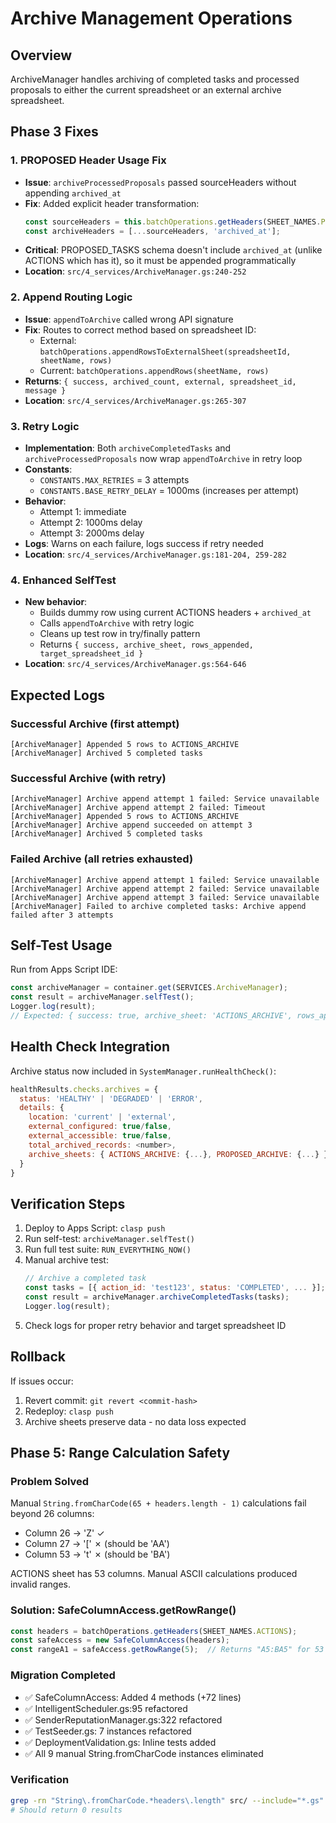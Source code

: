 # Archive Management Operations

## Overview

ArchiveManager handles archiving of completed tasks and processed proposals to either the current spreadsheet or an external archive spreadsheet.

## Phase 3 Fixes

### 1. PROPOSED Header Usage Fix
- **Issue**: `archiveProcessedProposals` passed sourceHeaders without appending `archived_at`
- **Fix**: Added explicit header transformation:
  ```javascript
  const sourceHeaders = this.batchOperations.getHeaders(SHEET_NAMES.PROPOSED_TASKS);
  const archiveHeaders = [...sourceHeaders, 'archived_at'];
  ```
- **Critical**: PROPOSED_TASKS schema doesn't include `archived_at` (unlike ACTIONS which has it), so it must be appended programmatically
- **Location**: `src/4_services/ArchiveManager.gs:240-252`

### 2. Append Routing Logic
- **Issue**: `appendToArchive` called wrong API signature
- **Fix**: Routes to correct method based on spreadsheet ID:
  - External: `batchOperations.appendRowsToExternalSheet(spreadsheetId, sheetName, rows)`
  - Current: `batchOperations.appendRows(sheetName, rows)`
- **Returns**: `{ success, archived_count, external, spreadsheet_id, message }`
- **Location**: `src/4_services/ArchiveManager.gs:265-307`

### 3. Retry Logic
- **Implementation**: Both `archiveCompletedTasks` and `archiveProcessedProposals` now wrap `appendToArchive` in retry loop
- **Constants**:
  - `CONSTANTS.MAX_RETRIES` = 3 attempts
  - `CONSTANTS.BASE_RETRY_DELAY` = 1000ms (increases per attempt)
- **Behavior**:
  - Attempt 1: immediate
  - Attempt 2: 1000ms delay
  - Attempt 3: 2000ms delay
- **Logs**: Warns on each failure, logs success if retry needed
- **Location**: `src/4_services/ArchiveManager.gs:181-204, 259-282`

### 4. Enhanced SelfTest
- **New behavior**:
  - Builds dummy row using current ACTIONS headers + `archived_at`
  - Calls `appendToArchive` with retry logic
  - Cleans up test row in try/finally pattern
  - Returns `{ success, archive_sheet, rows_appended, target_spreadsheet_id }`
- **Location**: `src/4_services/ArchiveManager.gs:564-646`

## Expected Logs

### Successful Archive (first attempt)
```
[ArchiveManager] Appended 5 rows to ACTIONS_ARCHIVE
[ArchiveManager] Archived 5 completed tasks
```

### Successful Archive (with retry)
```
[ArchiveManager] Archive append attempt 1 failed: Service unavailable
[ArchiveManager] Archive append attempt 2 failed: Timeout
[ArchiveManager] Appended 5 rows to ACTIONS_ARCHIVE
[ArchiveManager] Archive append succeeded on attempt 3
[ArchiveManager] Archived 5 completed tasks
```

### Failed Archive (all retries exhausted)
```
[ArchiveManager] Archive append attempt 1 failed: Service unavailable
[ArchiveManager] Archive append attempt 2 failed: Service unavailable
[ArchiveManager] Archive append attempt 3 failed: Service unavailable
[ArchiveManager] Failed to archive completed tasks: Archive append failed after 3 attempts
```

## Self-Test Usage

Run from Apps Script IDE:
```javascript
const archiveManager = container.get(SERVICES.ArchiveManager);
const result = archiveManager.selfTest();
Logger.log(result);
// Expected: { success: true, archive_sheet: 'ACTIONS_ARCHIVE', rows_appended: 1, target_spreadsheet_id: '...' }
```

## Health Check Integration

Archive status now included in `SystemManager.runHealthCheck()`:
```javascript
healthResults.checks.archives = {
  status: 'HEALTHY' | 'DEGRADED' | 'ERROR',
  details: {
    location: 'current' | 'external',
    external_configured: true/false,
    external_accessible: true/false,
    total_archived_records: <number>,
    archive_sheets: { ACTIONS_ARCHIVE: {...}, PROPOSED_ARCHIVE: {...} }
  }
}
```

## Verification Steps

1. Deploy to Apps Script: `clasp push`
2. Run self-test: `archiveManager.selfTest()`
3. Run full test suite: `RUN_EVERYTHING_NOW()`
4. Manual archive test:
   ```javascript
   // Archive a completed task
   const tasks = [{ action_id: 'test123', status: 'COMPLETED', ... }];
   const result = archiveManager.archiveCompletedTasks(tasks);
   Logger.log(result);
   ```
5. Check logs for proper retry behavior and target spreadsheet ID

## Rollback

If issues occur:
1. Revert commit: `git revert <commit-hash>`
2. Redeploy: `clasp push`
3. Archive sheets preserve data - no data loss expected

## Phase 5: Range Calculation Safety

### Problem Solved
Manual `String.fromCharCode(65 + headers.length - 1)` calculations fail beyond 26 columns:
- Column 26 → 'Z' ✓
- Column 27 → '[' ✗ (should be 'AA')
- Column 53 → 't' ✗ (should be 'BA')

ACTIONS sheet has 53 columns. Manual ASCII calculations produced invalid ranges.

### Solution: SafeColumnAccess.getRowRange()
```javascript
const headers = batchOperations.getHeaders(SHEET_NAMES.ACTIONS);
const safeAccess = new SafeColumnAccess(headers);
const rangeA1 = safeAccess.getRowRange(5);  // Returns "A5:BA5" for 53 columns
```

### Migration Completed
- ✅ SafeColumnAccess: Added 4 methods (+72 lines)
- ✅ IntelligentScheduler.gs:95 refactored
- ✅ SenderReputationManager.gs:322 refactored
- ✅ TestSeeder.gs: 7 instances refactored
- ✅ DeploymentValidation.gs: Inline tests added
- ✅ All 9 manual String.fromCharCode instances eliminated

### Verification
```bash
grep -rn "String\.fromCharCode.*headers\.length" src/ --include="*.gs"
# Should return 0 results
```
